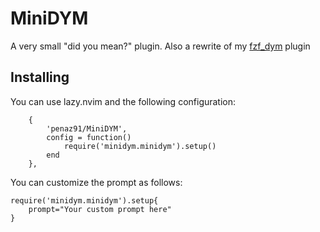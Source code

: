 MiniDYM
=======

A very small "did you mean?" plugin. Also a rewrite of my [fzf_dym](https://github.com/Penaz91/fzf_dym) plugin

Installing
-----------

You can use lazy.nvim and the following configuration:

```
    {
        'penaz91/MiniDYM',
        config = function()
            require('minidym.minidym').setup()
        end
    },
```

You can customize the prompt as follows:

```
require('minidym.minidym').setup{
    prompt="Your custom prompt here"
}
```
